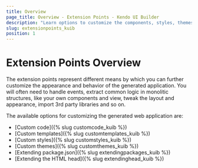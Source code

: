 ```yaml
---
title: Overview
page_title: Overview - Extension Points - Kendo UI Builder
description: "Learn options to customize the components, styles, themes, views, and packages, and to extend the head of the web application generated with the Kendo UI Builder."
slug: extensionpoints_kuib
position: 1
---
```


# Extension Points Overview

The extension points represent different means by which you can further customize the appearance and behavior of the generated application. You will often need to handle events, extract common logic in monolitic structures, like your own components and view, tweak the layout and appearance, import 3rd party libraries and so on.

The available options for customizing the generated web application are:

* [Custom code]({% slug customcode_kuib %})
* [Custom templates]({% slug customtemplates_kuib %})
* [Custom styles]({% slug customstyles_kuib %})
* [Custom themes]({% slug customthemes_kuib %})
* [Extending package.json]({% slug extendingpackages_kuib %})
* [Extending the HTML head]({% slug extendinghead_kuib %})
